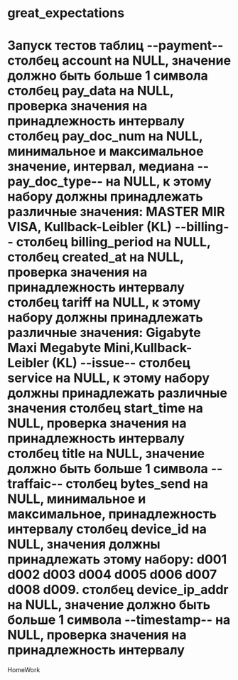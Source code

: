 
# great_expectations
Запуск тестов таблиц
--payment--
столбец account 
на NULL, значение должно быть больше 1 символа
столбец pay_data
на NULL, проверка значения на принадлежность интервалу
столбец pay_doc_num
на NULL, минимальное и максимальное значение, интервал, медиана
--pay_doc_type--
на NULL, к этому набору должны принадлежать различные значения: MASTER MIR VISA, Kullback-Leibler (KL)
--billing--
столбец billing_period 
на NULL,
столбец created_at
на NULL, проверка значения на принадлежность интервалу
столбец tariff
на NULL, к этому набору должны принадлежать различные значения: Gigabyte Maxi Megabyte Mini,Kullback-Leibler (KL)
--issue--
столбец service
на NULL, к этому набору должны принадлежать различные значения
столбец start_time
на NULL, проверка значения на принадлежность интервалу 
столбец title
на NULL, значение должно быть больше 1 символа
--traffaic--
столбец bytes_send 
на NULL, минимальное и максимальное, принадлежность интервалу
столбец device_id
на NULL, значения должны принадлежать этому набору: d001 d002 d003 d004 d005 d006 d007 d008 d009.
столбец device_ip_addr
на NULL, значение должно быть больше 1 символа
--timestamp--
на NULL, проверка значения на принадлежность интервалу
=======
HomeWork

